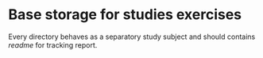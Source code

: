# Base storage for studies exercises

Every directory behaves as a separatory study subject and should contains _readme_ for tracking report.
